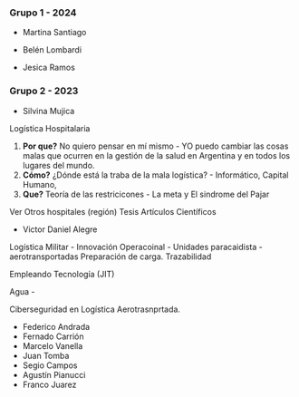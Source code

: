
### Grupo 1 - 2024

* Martina Santiago

* Belén Lombardi
* Jesica Ramos

### Grupo 2 - 2023

* Silvina Mujica

Logística Hospitalaria
1)  **Por que?**  No quiero pensar en mí mismo - YO puedo cambiar las cosas malas que ocurren en la gestión de la salud en Argentina y en todos los lugares del mundo.
2) **Cómo?** ¿Dónde está la traba de la mala logística?  - Informático, Capital Humano,
3) **Que?**  Teoría de las restricicones - La meta y El sindrome del Pajar


Ver 
Otros hospitales (región)
Tesis 
Artículos Científicos



* Victor Daniel Alegre

Logística Militar - Innovación 
Operacoinal - Unidades paracaidista - aerotransportadas
Preparación de carga. Trazabilidad

Empleando Tecnología    (JIT)

Agua - 

Ciberseguridad en Logística Aerotrasnprtada.






* Federico Andrada
* Fernado Carrión
* Marcelo Vanella
* Juan Tomba
* Segio Campos 
* Agustín Pianucci
* Franco Juarez





